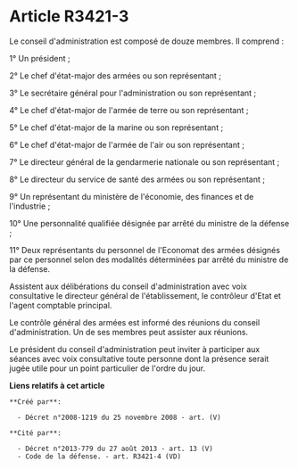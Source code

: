 # Article R3421-3

Le conseil d'administration est composé de douze membres. Il comprend :

1° Un président ;

2° Le chef d'état-major des armées ou son représentant ;

3° Le secrétaire général pour l'administration ou son représentant ;

4° Le chef d'état-major de l'armée de terre ou son représentant ;

5° Le chef d'état-major de la marine ou son représentant ;

6° Le chef d'état-major de l'armée de l'air ou son représentant ;

7° Le directeur général de la gendarmerie nationale ou son représentant ;

8° Le directeur du service de santé des armées ou son représentant ;

9° Un représentant du ministère de l'économie, des finances et de l'industrie ;

10° Une personnalité qualifiée désignée par arrêté du ministre de la défense ;

11° Deux représentants du personnel de l'Economat des armées désignés par ce personnel selon des modalités déterminées par
arrêté du ministre de la défense.

Assistent aux délibérations du conseil d'administration avec voix consultative le directeur général de l'établissement, le
contrôleur d'Etat et l'agent comptable principal.

Le contrôle général des armées est informé des réunions du conseil d'administration. Un de ses membres peut assister aux
réunions.

Le président du conseil d'administration peut inviter à participer aux séances avec voix consultative toute personne dont la
présence serait jugée utile pour un point particulier de l'ordre du jour.

**Liens relatifs à cet article**

	**Créé par**:

	  - Décret n°2008-1219 du 25 novembre 2008 - art. (V)

	**Cité par**:

	  - Décret n°2013-779 du 27 août 2013 - art. 13 (V)
	  - Code de la défense. - art. R3421-4 (VD)
